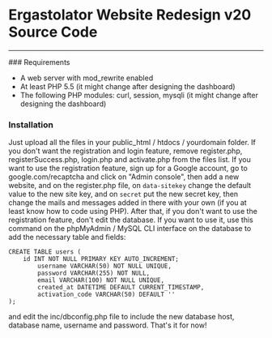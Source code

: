 # Ergastolator Website Redesign v20 Source Code
<hr />
### Requirements

* A web server with mod_rewrite enabled
* At least PHP 5.5 (it might change after designing the dashboard)
* The following PHP modules: curl, session, mysqli (it might change after designing the dashboard)

### Installation
Just upload all the files in your public_html / htdocs / yourdomain folder. If you don't want the registration and login feature, remove register.php, registerSuccess.php, login.php and activate.php from the files list. If you want to use the registration feature, sign up for a Google account, go to google.com/recaptcha and click on "Admin console", then add a new website, and on the register.php file, on `data-sitekey` change the default value to the new site key, and on `secret` put the new secret key, then change the mails and messages added in there with your own (if you at least know how to code using PHP). After that, if you don't want to use the registration feature, don't edit the database. If you want to use it, use this command on the phpMyAdmin / MySQL CLI interface on the database to add the necessary table and fields:
```
CREATE TABLE users (
	id INT NOT NULL PRIMARY KEY AUTO_INCREMENT;
        username VARCHAR(50) NOT NULL UNIQUE,
        password VARCHAR(255) NOT NULL,
        email VARCHAR(100) NOT NULL UNIQUE,
        created_at DATETIME DEFAULT CURRENT_TIMESTAMP,
        activation_code VARCHAR(50) DEFAULT ''
);
```
and edit the inc/dbconfig.php file to include the new database host, database name, username and password. That's it for now!